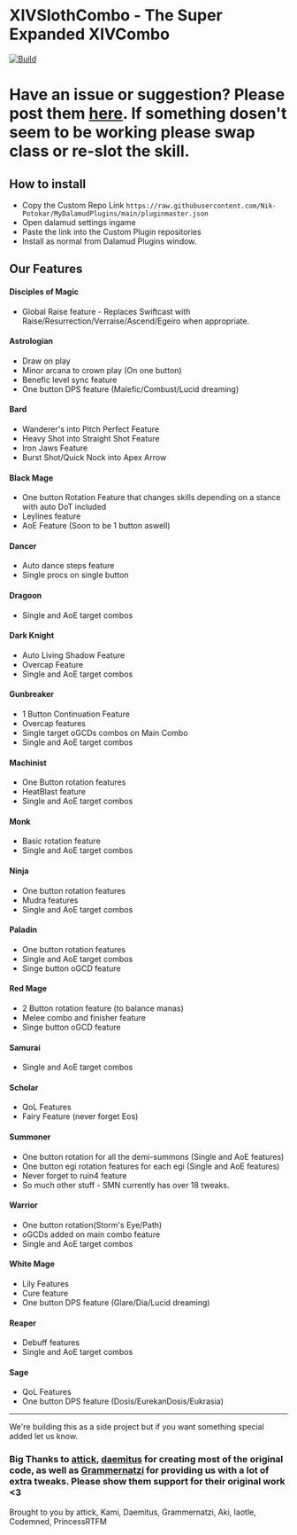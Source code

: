 # XIVSlothCombo - The Super Expanded XIVCombo

[![Build](https://github.com/Nik-Potokar/XIVSlothCombo/actions/workflows/build.yml/badge.svg)](https://github.com/Nik-Potokar/XIVSlothCombo/actions/workflows/build.yml)
# Have an issue or suggestion? Please post them [here](https://github.com/Nik-Potokar/XIVSlothCombo/issues). If something dosen't seem to be working please swap class or re-slot the skill.

## How to install
* Copy the Custom Repo Link `https://raw.githubusercontent.com/Nik-Potokar/MyDalamudPlugins/main/pluginmaster.json `
* Open dalamud settings ingame
* Paste the link into the Custom Plugin repositories
* Install as normal from Dalamud Plugins window.
## Our Features

#### Disciples of Magic
* Global Raise feature - Replaces Swiftcast with Raise/Resurrection/Verraise/Ascend/Egeiro when appropriate.

#### Astrologian
* Draw on play 
* Minor arcana to crown play (On one button)
* Benefic level sync feature
* One button DPS feature (Malefic/Combust/Lucid dreaming)

#### Bard
* Wanderer's into Pitch Perfect Feature
* Heavy Shot into Straight Shot Feature
* Iron Jaws Feature
* Burst Shot/Quick Nock into Apex Arrow

#### Black Mage
* One button Rotation Feature that changes skills depending on a stance with auto DoT included
* Leylines feature
* AoE Feature (Soon to be 1 button aswell)

#### Dancer
* Auto dance steps feature
* Single procs on single button

#### Dragoon
* Single and AoE target combos

#### Dark Knight
* Auto Living Shadow Feature
* Overcap Feature
* Single and AoE target combos

#### Gunbreaker
* 1 Button Continuation Feature
* Overcap features
* Single target oGCDs combos on Main Combo
* Single and AoE target combos

#### Machinist
* One Button rotation features
* HeatBlast feature
* Single and AoE target combos

#### Monk
* Basic rotation feature
* Single and AoE target combos

#### Ninja
* One button rotation features
* Mudra features
* Single and AoE target combos

#### Paladin
* One button rotation features
* Single and AoE target combos
* Singe button oGCD feature

#### Red Mage
* 2 Button rotation feature (to balance manas)
* Melee combo and finisher feature
* Singe button oGCD feature

#### Samurai
* Single and AoE target combos

#### Scholar
* QoL Features
* Fairy Feature (never forget Eos)

#### Summoner
* One button rotation for all the demi-summons (Single and AoE features)
* One button egi rotation features for each egi (Single and AoE features)
* Never forget to ruin4 feature
* So much other stuff - SMN currently has over 18 tweaks.

#### Warrior
* One button rotation(Storm's Eye/Path)
* oGCDs added on main combo feature
* Single and AoE target combos

#### White Mage
* Lily Features
* Cure feature
* One button DPS feature (Glare/Dia/Lucid dreaming)

#### Reaper
* Debuff features
* Single and AoE target combos

#### Sage
* QoL Features
* One button DPS feature (Dosis/EurekanDosis/Eukrasia)
_________________________________________________________________________________________________________________________________________________________________________________

We're building this as a side project but if you want something special added let us know.

### Big Thanks to [attick](https://github.com/attickdoor), [daemitus](https://github.com/daemitus) for creating most of the original code, as well as [Grammernatzi](https://github.com/Grammernatzi) for providing us with a lot of extra tweaks. Please show them support for their original work <3 

Brought to you by attick, Kami, Daemitus, Grammernatzi, Aki, Iaotle, Codemned, PrincessRTFM
